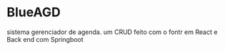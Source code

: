 # BlueAGD

sistema gerenciador de agenda. um CRUD feito com o fontr em React e Back end com Springboot
